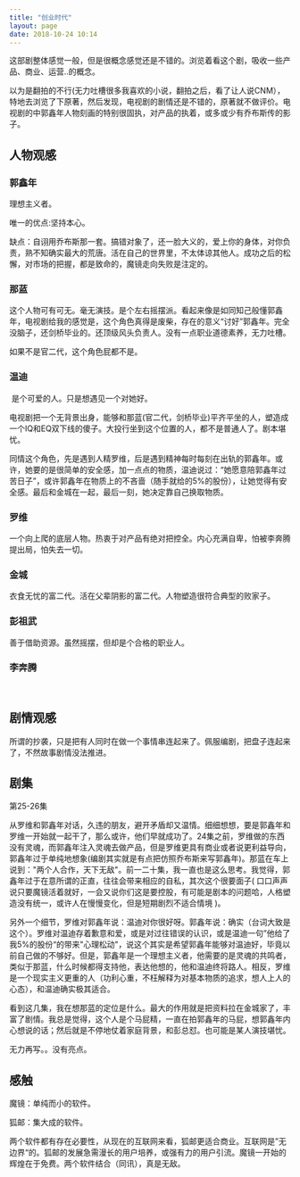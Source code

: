 ```yaml
---
title: "创业时代"
layout: page
date: 2018-10-24 10:14
---
```




这部剧整体感觉一般，但是很概念感觉还是不错的。浏览着看这个剧，吸收一些产品、商业、运营..的概念。

以为是翻拍的不行(无力吐槽很多我喜欢的小说，翻拍之后，看了让人说CNM），特地去浏览了下原著，然后发现，电视剧的剧情还是不错的，原著就不做评价。电视剧的中郭鑫年人物刻画的特别很固执，对产品的执着，或多或少有乔布斯传的影子。

## 人物观感

### 郭鑫年

  理想主义者。

  唯一的优点:坚持本心。

  缺点：自诩用乔布斯那一套。搞错对象了，还一脸大义的，爱上你的身体，对你负责，熟不知确实最大的荒唐。活在自己的世界里，不太体谅其他人。成功之后的松懈，对市场的把握，都是致命的，魔镜走向失败是注定的。

### 那蓝

​     这个人物可有可无。毫无演技。是个左右摇摆派。看起来像是如同知己般懂郭鑫年，电视剧给我的感觉是，这个角色真得是废柴，存在的意义“讨好”郭鑫年。完全没脑子，还剑桥毕业的。还顶级风头负责人。没有一点职业道德素养，无力吐槽。

   如果不是官二代，这个角色屁都不是。

### 温迪

​       是个可爱的人。只是想遇见一个对她好。

​       电视剧把一个无背景出身，能够和那蓝(官二代，剑桥毕业)平齐平坐的人，塑造成一个IQ和EQ双下线的傻子。大投行坐到这个位置的人，都不是普通人了。剧本堪忧。

​     同情这个角色，先是遇到人精罗维，后是遇到精神每时每刻在出轨的郭鑫年。或许，她要的是很简单的安全感，加一点点的物质，温迪说过：“她愿意陪郭鑫年过苦日子”，或许郭鑫年在物质上的不吝啬（随手就给的5%的股份），让她觉得有安全感。最后和金城在一起，最后一刻，她决定靠自己换取物质。

### 罗维

​     一个向上爬的底层人物。热衷于对产品有绝对把控全。内心充满自卑，怕被李奔腾提出局，怕失去一切。

### 金城

   衣食无忧的富二代。活在父辈阴影的富二代。人物塑造很符合典型的败家子。

### 彭祖武

   善于借助资源。虽然摇摆，但却是个合格的职业人。

### 李奔腾

​    

## 剧情观感

所谓的抄袭，只是把有人同时在做一个事情串连起来了。佩服编剧，把盘子连起来了，不然故事剧情没法推进。



## 剧集

第25-26集

​     从罗维和郭鑫年对话，久违的朋友，避开矛盾却又温情。细细想想，要是郭鑫年和罗维一开始就一起干了，那么或许，他们早就成功了。24集之前，罗维做的东西没有灵魂，而郭鑫年注入灵魂去做产品，但是罗维更具有商业或者说更利益导向，郭鑫年过于单纯地想象(编剧其实就是有点把仿照乔布斯来写郭鑫年)。那蓝在车上说到："两个人合作，天下无敌"。前一二十集，我一直也是这么思考。我觉得，郭鑫年过于在意所谓的正直，往往会带来相应的自私，其次这个很要面子( 口口声声说只要魔镜活着就好，一会又说你们这是要控股，有可能是剧本的问题哈，人格塑造没有统一，或许人在慢慢变化，但是短期剧烈不适合情境 )。

   另外一个细节，罗维对郭鑫年说：温迪对你很好呀。郭鑫年说：确实（台词大致是这个）。罗维对温迪存着歉意和爱，或是对过往错误的认识，或是温迪一句”他给了我5%的股份“的带来"心理松动"，说这个其实是希望郭鑫年能够对温迪好，毕竟以前自己做的不够好。但是，郭鑫年是一个理想主义者，他需要的是灵魂的共鸣者，类似于那蓝，什么时候都得支持他，表达他想的，他和温迪终将路人。相反，罗维是一个现实主义更重的人（功利心重，不枉解释为对基本物质的追求，想人上人的心态），和温迪确实极其适合。

看到这几集，我在想那蓝的定位是什么。最大的作用就是把资料拉在金城家了，丰富了剧情。我总是觉得，这个人是个马屁精，一直在拍郭鑫年的马屁，想郭鑫年内心想说的话；然后就是不停地仗着家庭背景，和彭总怼。也可能是某人演技堪忧。





无力再写。。没有亮点。





## 感触

魔镜：单纯而小的软件。

狐邮：集大成的软件。

两个软件都有存在必要性，从现在的互联网来看，狐邮更适合商业。互联网是”无边界“的。狐邮的发展急需漫长的用户培养，或强有力的用户引流。魔镜一开始的辉煌在于免费。两个软件结合（同讯），真是无敌。

